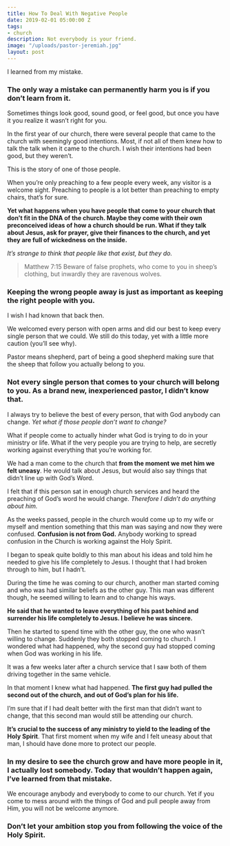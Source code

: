 ```yaml
---
title: How To Deal With Negative People
date: 2019-02-01 05:00:00 Z
tags:
- church
description: Not everybody is your friend.
image: "/uploads/pastor-jeremiah.jpg"
layout: post
---
```


I learned from my mistake.

### The only way a mistake can permanently harm you is if you don’t learn from it.

Sometimes things look good, sound good, or feel good, but once you have it you realize it wasn’t right for you.

In the first year of our church, there were several people that came to the church with seemingly good intentions. Most, if not all of them knew how to talk the talk when it came to the church. I wish their intentions had been good, but they weren’t.

This is the story of one of those people.

When you’re only preaching to a few people every week, any visitor is a welcome sight. Preaching to people is a lot better than preaching to empty chairs, that’s for sure.

**Yet what happens when you have people that come to your church that don’t fit in the DNA of the church. Maybe they come with their own preconceived ideas of how a church should be run. What if they talk about Jesus, ask for prayer, give their finances to the church, and yet they are full of wickedness on the inside.**

_It’s strange to think that people like that exist, but they do._

> Matthew 7:15 Beware of false prophets, who come to you in sheep’s clothing, but inwardly they are ravenous wolves.

### Keeping the wrong people away is just as important as keeping the right people with you.

I wish I had known that back then.

We welcomed every person with open arms and did our best to keep every single person that we could. We still do this today, yet with a little more caution (you’ll see why).

Pastor means shepherd, part of being a good shepherd making sure that the sheep that follow you actually belong to you.

### Not every single person that comes to your church will belong to you. As a brand new, inexperienced pastor, I didn’t know that.

I always try to believe the best of every person, that with God anybody can change. _Yet what if those people don’t want to change?_

What if people come to actually hinder what God is trying to do in your ministry or life. What if the very people you are trying to help, are secretly working against everything that you’re working for.

We had a man come to the church that **from the moment we met him we felt uneasy**. He would talk about Jesus, but would also say things that didn’t line up with God’s Word.

I felt that if this person sat in enough church services and heard the preaching of God’s word he would change. _Therefore I didn’t do anything about him._

As the weeks passed, people in the church would come up to my wife or myself and mention something that this man was saying and now they were confused. **Confusion is not from God.** Anybody working to spread confusion in the Church is working against the Holy Spirit.

I began to speak quite boldly to this man about his ideas and told him he needed to give his life completely to Jesus. I thought that I had broken through to him, but I hadn’t.

During the time he was coming to our church, another man started coming and who was had similar beliefs as the other guy. This man was different though, he seemed willing to learn and to change his ways.

**He said that he wanted to leave everything of his past behind and surrender his life completely to Jesus. I believe he was sincere.**

Then he started to spend time with the other guy, the one who wasn’t willing to change. Suddenly they both stopped coming to church. I wondered what had happened, why the second guy had stopped coming when God was working in his life.

It was a few weeks later after a church service that I saw both of them driving together in the same vehicle.

In that moment I knew what had happened. **The first guy had pulled the second out of the church, and out of God’s plan for his life.**

I’m sure that if I had dealt better with the first man that didn’t want to change, that this second man would still be attending our church.

**It’s crucial to the success of any ministry to yield to the leading of the Holy Spirit**. That first moment when my wife and I felt uneasy about that man, I should have done more to protect our people.

### In my desire to see the church grow and have more people in it, I actually lost somebody. Today that wouldn’t happen again, I’ve learned from that mistake.

We encourage anybody and everybody to come to our church. Yet if you come to mess around with the things of God and pull people away from Him, you will not be welcome anymore.

### Don’t let your ambition stop you from following the voice of the Holy Spirit.